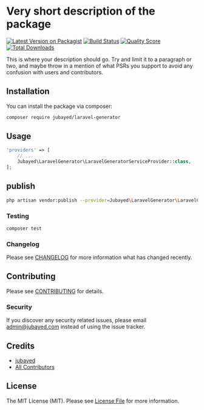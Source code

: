 # Very short description of the package

[![Latest Version on Packagist](https://img.shields.io/packagist/v/jubayed/laravel-generator.svg?style=flat-square)](https://packagist.org/packages/jubayed/laravel-generator)
[![Build Status](https://img.shields.io/travis/jubayed/laravel-generator/master.svg?style=flat-square)](https://travis-ci.org/jubayed/laravel-generator)
[![Quality Score](https://img.shields.io/scrutinizer/g/jubayed/laravel-generator.svg?style=flat-square)](https://scrutinizer-ci.com/g/jubayed/jubayed-generator)
[![Total Downloads](https://img.shields.io/packagist/dt/jubayed/laravel-generator.svg?style=flat-square)](https://packagist.org/packages/jubayed/laravel-generator)

This is where your description should go. Try and limit it to a paragraph or two, and maybe throw in a mention of what PSRs you support to avoid any confusion with users and contributors.

## Installation

You can install the package via composer:

```bash
composer require jubayed/laravel-generator
```

## Usage

``` php
'providers' => [
    // ...
    Jubayed\LaravelGenerator\LaravelGeneratorServiceProvider::class,
];
```

## publish
``` sh
php artisan vendor:publish --provider=Jubayed\LaravelGenerator\LaravelGeneratorServiceProvider
```

### Testing

``` bash
composer test
```

### Changelog

Please see [CHANGELOG](CHANGELOG.md) for more information what has changed recently.

## Contributing

Please see [CONTRIBUTING](CONTRIBUTING.md) for details.

### Security

If you discover any security related issues, please email admin@jubayed.com instead of using the issue tracker.

## Credits

- [jubayed](https://github.com/jubayed)
- [All Contributors](../../contributors)

## License

The MIT License (MIT). Please see [License File](LICENSE.md) for more information.

